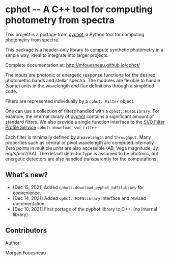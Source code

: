 # cphot -- A C++ tool for computing photometry from spectra

This project is a portage from [pyphot](http://mfouesneau.github.io/pyphot/), a Python tool for computing photometry from spectra.

This package is a header-only library to compute synthetic photometry in a simple way, ideal to
integrate into larger projects.

Complete documentation at: http://mfouesneau.github.io/cphot/

The inputs are photonic or energetic response functions for the desired
photometric bands and stellar spectra. The modules are flexible to handle (some) units
in the wavelength and flux definitions through a simplified code.

Filters are represented individually by a `cphot::Filter` object.

One can use a collection of filters handled with a `cphot::HDF5Library`.
For example, the internal library of [pyphot](http://mfouesneau.github.io/pyphot/) contains a significant amount of standard filters.
We also provide a single function interface to the [SVO Filter Profile Service](http://svo2.cab.inta-csic.es/theory/fps/) `cphot::download_svo_filter`

Each filter is minimally defined by a `wavelength` and `throughput`. Many
properties such as central or pivot wavelength are computed internally. Zero
points in multiple units are also accessible (AB, Vega magnitude, Jy,
erg/s/cm2/AA). The default detector type is assumed to be photonic, but
energetic detectors are also handled transparently for the computations.

What's new?
-----------

* [Dec 15, 2021] Added `cphot::download_pyphot_hdf5library` for convenience.
* [Dec 14, 2021] Added `cphot::HDF5Library` interface and revised documentation.
* [Dec 10, 2021] First portage of the pyphot library to C++. (no internal library)

Contributors
------------

Author:

Morgan Fouesneau
